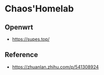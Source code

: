 # Chaos'Homelab

## Openwrt

- https://supes.top/

## Reference

- https://zhuanlan.zhihu.com/p/541308924
